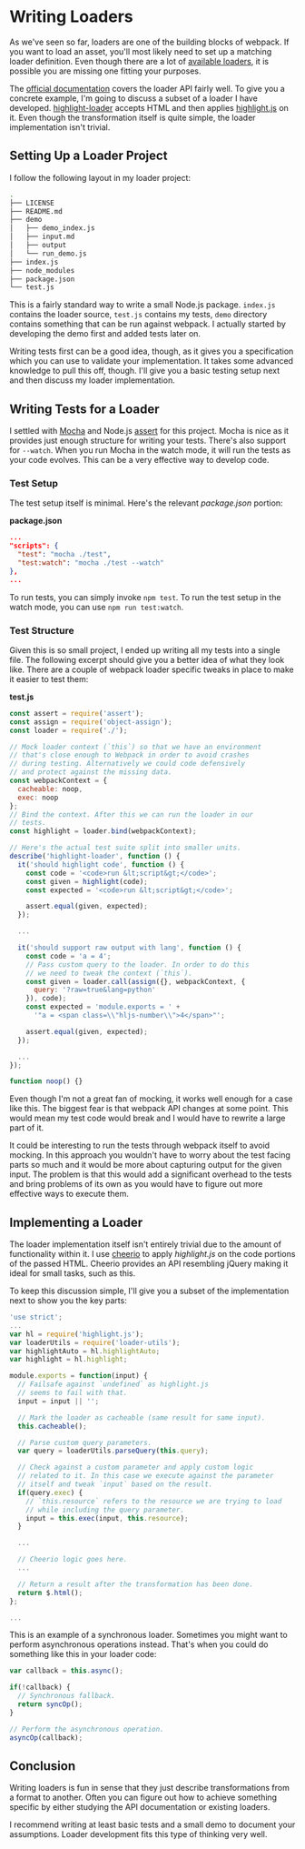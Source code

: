 # Writing Loaders

As we've seen so far, loaders are one of the building blocks of webpack. If you want to load an asset, you'll most likely need to set up a matching loader definition. Even though there are a lot of [available loaders](https://webpack.js.org/loaders/), it is possible you are missing one fitting your purposes.

The [official documentation](https://webpack.js.org/api/loaders/) covers the loader API fairly well. To give you a concrete example, I'm going to discuss a subset of a loader I have developed. [highlight-loader](https://github.com/bebraw/highlight-loader) accepts HTML and then applies [highlight.js](https://highlightjs.org/) on it. Even though the transformation itself is quite simple, the loader implementation isn't trivial.

## Setting Up a Loader Project

I follow the following layout in my loader project:

```bash
.
├── LICENSE
├── README.md
├── demo
│   ├── demo_index.js
│   ├── input.md
│   ├── output
│   └── run_demo.js
├── index.js
├── node_modules
├── package.json
└── test.js
```

This is a fairly standard way to write a small Node.js package. `index.js` contains the loader source, `test.js` contains my tests, `demo` directory contains something that can be run against webpack. I actually started by developing the demo first and added tests later on.

Writing tests first can be a good idea, though, as it gives you a specification which you can use to validate your implementation. It takes some advanced knowledge to pull this off, though. I'll give you a basic testing setup next and then discuss my loader implementation.

## Writing Tests for a Loader

I settled with [Mocha](https://mochajs.org/) and Node.js [assert](https://nodejs.org/api/assert.html) for this project. Mocha is nice as it provides just enough structure for writing your tests. There's also support for `--watch`. When you run Mocha in the watch mode, it will run the tests as your code evolves. This can be a very effective way to develop code.

### Test Setup

The test setup itself is minimal. Here's the relevant *package.json* portion:

**package.json**

```json
...
"scripts": {
  "test": "mocha ./test",
  "test:watch": "mocha ./test --watch"
},
...
```

To run tests, you can simply invoke `npm test`. To run the test setup in the watch mode, you can use `npm run test:watch`.

### Test Structure

Given this is so small project, I ended up writing all my tests into a single file. The following excerpt should give you a better idea of what they look like. There are a couple of webpack loader specific tweaks in place to make it easier to test them:

**test.js**

```javascript
const assert = require('assert');
const assign = require('object-assign');
const loader = require('./');

// Mock loader context (`this`) so that we have an environment
// that's close enough to Webpack in order to avoid crashes
// during testing. Alternatively we could code defensively
// and protect against the missing data.
const webpackContext = {
  cacheable: noop,
  exec: noop
};
// Bind the context. After this we can run the loader in our
// tests.
const highlight = loader.bind(webpackContext);

// Here's the actual test suite split into smaller units.
describe('highlight-loader', function () {
  it('should highlight code', function () {
    const code = '<code>run &lt;script&gt;</code>';
    const given = highlight(code);
    const expected = '<code>run &lt;script&gt;</code>';

    assert.equal(given, expected);
  });

  ...

  it('should support raw output with lang', function () {
    const code = 'a = 4';
    // Pass custom query to the loader. In order to do this
    // we need to tweak the context (`this`).
    const given = loader.call(assign({}, webpackContext, {
      query: '?raw=true&lang=python'
    }), code);
    const expected = 'module.exports = ' +
      '"a = <span class=\\"hljs-number\\">4</span>"';

    assert.equal(given, expected);
  });

  ...
});

function noop() {}
```

Even though I'm not a great fan of mocking, it works well enough for a case like this. The biggest fear is that webpack API changes at some point. This would mean my test code would break and I would have to rewrite a large part of it.

It could be interesting to run the tests through webpack itself to avoid mocking. In this approach you wouldn't have to worry about the test facing parts so much and it would be more about capturing output for the given input. The problem is that this would add a significant overhead to the tests and bring problems of its own as you would have to figure out more effective ways to execute them.

## Implementing a Loader

The loader implementation itself isn't entirely trivial due to the amount of functionality within it. I use [cheerio](https://www.npmjs.org/package/cheerio) to apply *highlight.js* on the code portions of the passed HTML. Cheerio provides an API resembling jQuery making it ideal for small tasks, such as this.

To keep this discussion simple, I'll give you a subset of the implementation next to show you the key parts:

```javascript
'use strict';
...
var hl = require('highlight.js');
var loaderUtils = require('loader-utils');
var highlightAuto = hl.highlightAuto;
var highlight = hl.highlight;

module.exports = function(input) {
  // Failsafe against `undefined` as highlight.js
  // seems to fail with that.
  input = input || '';

  // Mark the loader as cacheable (same result for same input).
  this.cacheable();

  // Parse custom query parameters.
  var query = loaderUtils.parseQuery(this.query);

  // Check against a custom parameter and apply custom logic
  // related to it. In this case we execute against the parameter
  // itself and tweak `input` based on the result.
  if(query.exec) {
    // `this.resource` refers to the resource we are trying to load
    // while including the query parameter.
    input = this.exec(input, this.resource);
  }

  ...

  // Cheerio logic goes here.
  ...

  // Return a result after the transformation has been done.
  return $.html();
};

...
```

This is an example of a synchronous loader. Sometimes you might want to perform asynchronous operations instead. That's when you could do something like this in your loader code:

```javascript
var callback = this.async();

if(!callback) {
  // Synchronous fallback.
  return syncOp();
}

// Perform the asynchronous operation.
asyncOp(callback);
```

## Conclusion

Writing loaders is fun in sense that they just describe transformations from a format to another. Often you can figure out how to achieve something specific by either studying the API documentation or existing loaders.

I recommend writing at least basic tests and a small demo to document your assumptions. Loader development fits this type of thinking very well.
